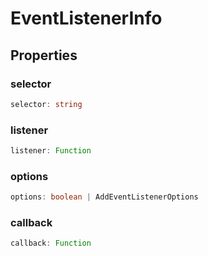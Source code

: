 # EventListenerInfo

## Properties

### selector

```ts
selector: string
```

### listener

```ts
listener: Function
```

### options

```ts
options: boolean | AddEventListenerOptions
```

### callback

```ts
callback: Function
```
